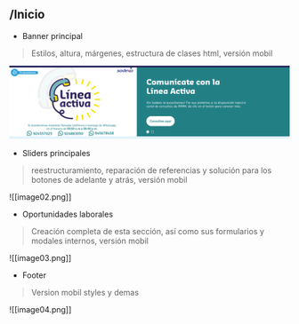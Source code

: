 ## /Inicio
* Banner principal
> Estilos, altura, márgenes, estructura de clases html, versión mobil

![imagen01](./image01.png)

* Sliders principales
> reestructuramiento, reparación de referencias y solución para los botones de adelante y atrás, versión mobil

![[image02.png]]

* Oportunidades laborales
> Creación completa de esta sección, así como sus formularios y modales internos, versión mobil

![[image03.png]]

* Footer
> Version mobil styles y demas

![[image04.png]]
